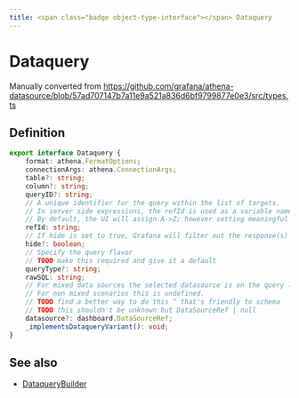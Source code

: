 ```yaml
---
title: <span class="badge object-type-interface"></span> Dataquery
---
```

# <span class="badge object-type-interface"></span> Dataquery

Manually converted from https://github.com/grafana/athena-datasource/blob/57ad707147b7a11e9a521a836d6bf9799877e0e3/src/types.ts

## Definition

```typescript
export interface Dataquery {
	format: athena.FormatOptions;
	connectionArgs: athena.ConnectionArgs;
	table?: string;
	column?: string;
	queryID?: string;
	// A unique identifier for the query within the list of targets.
	// In server side expressions, the refId is used as a variable name to identify results.
	// By default, the UI will assign A->Z; however setting meaningful names may be useful.
	refId: string;
	// If hide is set to true, Grafana will filter out the response(s) associated with this query before returning it to the panel.
	hide?: boolean;
	// Specify the query flavor
	// TODO make this required and give it a default
	queryType?: string;
	rawSQL: string;
	// For mixed data sources the selected datasource is on the query level.
	// For non mixed scenarios this is undefined.
	// TODO find a better way to do this ^ that's friendly to schema
	// TODO this shouldn't be unknown but DataSourceRef | null
	datasource?: dashboard.DataSourceRef;
	_implementsDataqueryVariant(): void;
}

```
## See also

 * <span class="badge builder"></span> [DataqueryBuilder](./builder-DataqueryBuilder.md)

